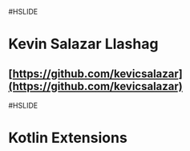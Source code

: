 #HSLIDE

# Kevin Salazar Llashag
## [https://github.com/kevicsalazar](https://github.com/kevicsalazar)

#HSLIDE

# Kotlin Extensions